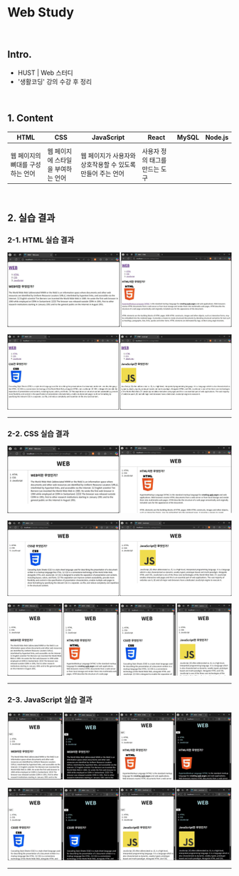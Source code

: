 # Web Study

<br>

## Intro.
- HUST | Web 스터디
- '생활코딩' 강의 수강 후 정리

<br>

## 1. Content

| HTML                                        | CSS                                        | JavaScript                       | React | MySQL | Node.js |
|---------------------------------------------|--------------------------------------------|----------------------------------| ----- | ----- | ------- |
|  |  |     |       |       |         |
| 웹 페이지의 뼈대를 구성하는 언어                          | 웹 페이지에 스타일을 부여하는 언어                        | 웹 페이지가 사용자와 상호작용할 수 있도록 만들어 주는 언어 | 사용자 정의 태그를 만드는 도구 |       |         |

<br>

## 2. 실습 결과

### 2-1. HTML 실습 결과

![html1](./img/html1.png)<br>

![html2](./img/html2.png)

---

### 2-2. CSS 실습 결과

![css1](./img/css1.png)<br>

![css2](./img/css2.png)<br>

![css3](./img/css3.png)

---

### 2-3. JavaScript 실습 결과

![js1](./img/js-result1.png)<br>

![js2](./img/js-result2.png)

---

